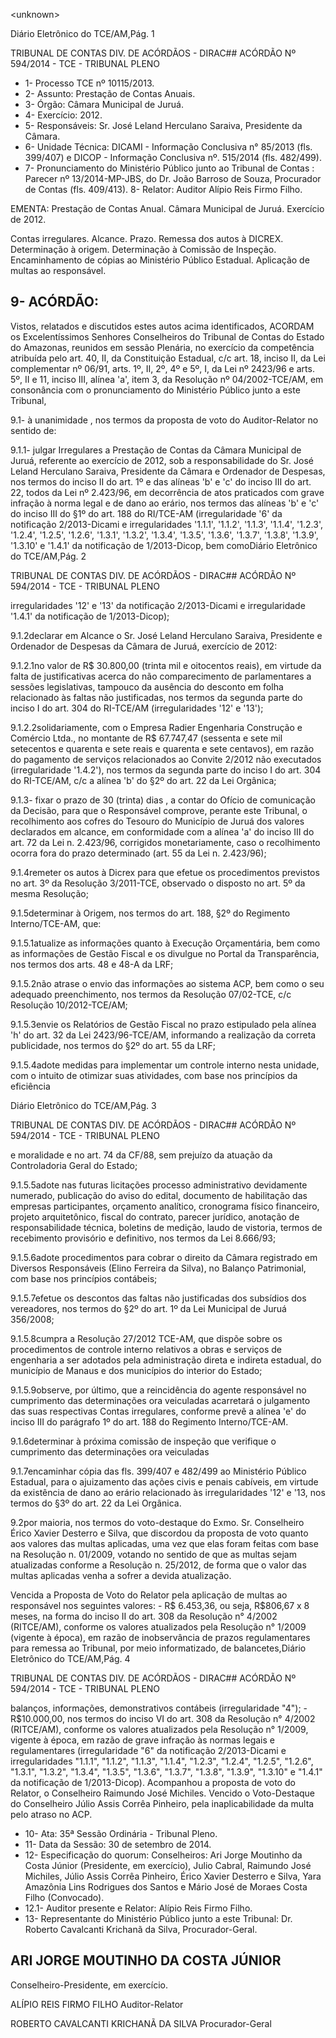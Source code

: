 &lt;unknown&gt;

Diário Eletrônico do TCE/AM,Pág. 1

TRIBUNAL DE CONTAS DIV. DE ACÓRDÃOS - DIRAC## ACÓRDÃO Nº 594/2014 - TCE - TRIBUNAL PLENO

- 1- Processo TCE nº 10115/2013.
- 2- Assunto: Prestação de Contas Anuais.
- 3- Órgão: Câmara Municipal de Juruá.
- 4- Exercício: 2012.
- 5- Responsáveis: Sr. José Leland Herculano Saraiva, Presidente da Câmara.
- 6- Unidade Técnica: DICAMI - Informação Conclusiva n° 85/2013 (fls. 399/407) e DICOP - Informação Conclusiva nº. 515/2014 (fls. 482/499).
- 7-  Pronunciamento  do Ministério  Público  junto  ao Tribunal  de  Contas :  Parecer  nº 13/2014-MP-JBS, do Dr. João Barroso de Souza, Procurador de Contas (fls. 409/413). 8- Relator: Auditor Alípio Reis Firmo Filho.

EMENTA: Prestação  de  Contas  Anual.  Câmara Municipal de Juruá. Exercício de 2012.

Contas irregulares. Alcance. Prazo. Remessa dos autos à DICREX. Determinação à origem. Determinação à Comissão de Inspeção. Encaminhamento  de  cópias  ao  Ministério  Público Estadual. Aplicação de multas ao responsável.

## 9- ACÓRDÃO:

Vistos, relatados e discutidos estes autos acima identificados,  ACORDAM os Excelentíssimos  Senhores  Conselheiros  do  Tribunal  de  Contas  do  Estado  do Amazonas, reunidos em sessão Plenária, no exercício da competência atribuída pelo art. 40, II, da Constituição Estadual, c/c art. 18, inciso II, da Lei complementar nº 06/91, arts. 1º,  II,  2º,  4º  e  5º,  I,  da  Lei  nº  2423/96  e  arts.  5º,  II  e  11,  inciso  III,  alínea  'a',  item  3,  da Resolução nº 04/2002-TCE/AM, em consonância com o pronunciamento do  Ministério Público junto a este Tribunal,

9.1- à unanimidade , nos termos da proposta de voto do Auditor-Relator no sentido de:

9.1.1- julgar Irregulares a Prestação de Contas da Câmara Municipal de Juruá,  referente  ao  exercício  de  2012,  sob  a  responsabilidade  do  Sr.  José  Leland Herculano  Saraiva,  Presidente  da  Câmara  e  Ordenador  de  Despesas,  nos  termos  do inciso II do art. 1º e das alíneas 'b' e 'c' do inciso III do art. 22, todos da Lei nº 2.423/96, em decorrência de atos praticados com grave infração à norma legal e de dano ao erário, nos  termos  das  alíneas  'b'  e  'c'  do  inciso  III  do  §1º  do  art.  188  do  RI/TCE-AM (irregularidade '6' da notificação 2/2013-Dicami e irregularidades '1.1.1', '1.1.2', '1.1.3', '1.1.4',  '1.2.3',  '1.2.4',  '1.2.5',  '1.2.6',  '1.3.1',  '1.3.2',  '1.3.4',  '1.3.5',  '1.3.6',  '1.3.7', '1.3.8', '1.3.9', '1.3.10' e '1.4.1' da notificação de 1/2013-Dicop, bem comoDiário Eletrônico do TCE/AM,Pág. 2

TRIBUNAL DE CONTAS DIV. DE ACÓRDÃOS - DIRAC## ACÓRDÃO Nº 594/2014 - TCE - TRIBUNAL PLENO

irregularidades  '12'  e  '13'  da  notificação  2/2013-Dicami  e  irregularidade  '1.4.1'  da notificação de 1/2013-Dicop);

9.1.2declarar  em Alcance o Sr. José  Leland  Herculano  Saraiva, Presidente e Ordenador de Despesas da Câmara de Juruá, exercício de 2012:

9.1.2.1no valor de R$ 30.800,00 (trinta mil e oitocentos reais), em virtude da  falta  de  justificativas  acerca  do  não  comparecimento  de  parlamentares  a  sessões legislativas,  tampouco  da  ausência  do  desconto  em  folha  relacionado  às  faltas  não justificadas, nos  termos  da  segunda  parte  do  inciso  I  do  art.  304  do  RI-TCE/AM (irregularidades '12' e '13');

9.1.2.2solidariamente, com o Empresa Radier Engenharia Construção e Comércio Ltda., no montante de R$ 67.747,47 (sessenta e sete mil setecentos e quarenta e  sete  reais  e  quarenta  e  sete  centavos), em  razão  do  pagamento  de  serviços relacionados ao Convite  2/2012 não executados (irregularidade '1.4.2'), nos termos da segunda parte do inciso I do art. 304 do RI-TCE/AM, c/c a alínea 'b' do §2º do art. 22 da Lei Orgânica;

9.1.3- fixar o prazo de 30 (trinta) dias , a contar do Ofício de comunicação da Decisão, para que o Responsável comprove, perante este Tribunal, o recolhimento aos cofres  do  Tesouro  do  Município  de  Juruá  dos  valores  declarados  em  alcance,  em conformidade  com  a  alínea  'a'  do  inciso  III  do  art.  72  da  Lei  n.  2.423/96,  corrigidos monetariamente, caso o recolhimento ocorra fora do prazo determinado (art. 55 da Lei n. 2.423/96);

9.1.4remeter  os  autos  à  Dicrex  para  que  efetue  os  procedimentos previstos no art. 3º da Resolução 3/2011-TCE, observado o disposto no art. 5º da mesma Resolução;

9.1.5determinar à  Origem,  nos  termos  do  art.  188,  §2º  do  Regimento Interno/TCE-AM, que:

9.1.5.1atualize  as  informações  quanto  à  Execução  Orçamentária,  bem como as informações de Gestão Fiscal e os divulgue no Portal  da Transparência, nos termos dos arts. 48 e 48-A da LRF;

9.1.5.2não atrase o envio das informações ao sistema ACP, bem como o seu  adequado  preenchimento,  nos  termos  da  Resolução  07/02-TCE,  c/c  Resolução 10/2012-TCE/AM;

9.1.5.3envie  os  Relatórios  de  Gestão  Fiscal  no  prazo  estipulado  pela alínea  'h'  do  art.  32  da  Lei  2423/96-TCE/AM,  informando  a  realização  da  correta publicidade, nos termos do §2º do art. 55 da LRF;

9.1.5.4adote medidas  para  implementar  um  controle  interno  nesta unidade, com o intuito de otimizar suas atividades, com base nos princípios da eficiência

Diário Eletrônico do TCE/AM,Pág. 3

TRIBUNAL DE CONTAS DIV. DE ACÓRDÃOS - DIRAC## ACÓRDÃO Nº 594/2014 - TCE - TRIBUNAL PLENO

e moralidade e no art. 74 da CF/88, sem prejuízo da atuação da Controladoria Geral do Estado;

9.1.5.5adote nas futuras licitações processo administrativo devidamente numerado,  publicação  do  aviso  do  edital,  documento  de  habilitação  das  empresas participantes,  orçamento  analítico,  cronograma  físico  financeiro,  projeto  arquitetônico, fiscal  do  contrato,  parecer  jurídico,  anotação  de  responsabilidade  técnica,  boletins  de medição, laudo de vistoria, termos de recebimento provisório e definitivo, nos termos da Lei 8.666/93;

9.1.5.6adote procedimentos para cobrar o direito da Câmara registrado em Diversos Responsáveis (Elino Ferreira da Silva), no Balanço Patrimonial, com base nos princípios contábeis;

9.1.5.7efetue os descontos das faltas não justificadas dos subsídios dos vereadores, nos termos do §2º do art. 1º da Lei Municipal de Juruá 356/2008;

9.1.5.8cumpra  a  Resolução  27/2012  TCE-AM,  que  dispõe  sobre  os procedimentos  de  controle  interno  relativos  a  obras  e  serviços  de  engenharia  a  ser adotados pela administração direta e  indireta estadual, do município de  Manaus e dos municípios do interior do Estado;

9.1.5.9observe, por último, que a reincidência do agente responsável no cumprimento  das  determinações  ora  veiculadas  acarretará  o  julgamento  das  suas respectivas Contas irregulares, conforme prevê a alínea 'e' do inciso III do parágrafo 1º do art. 188 do Regimento Interno/TCE-AM.

9.1.6determinar à próxima  comissão  de  inspeção  que  verifique  o cumprimento das determinações ora veiculadas

9.1.7encaminhar cópia das fls. 399/407 e 482/499 ao  Ministério Público Estadual, para o ajuizamento das ações civis e penais cabíveis, em virtude da existência de dano ao erário relacionado às irregularidades '12' e '13, nos termos do §3º do art. 22 da Lei Orgânica.

9.2por maioria, nos termos do voto-destaque do Exmo.  Sr. Conselheiro  Érico  Xavier  Desterro  e  Silva,  que  discordou  da  proposta  de  voto quanto aos valores das multas aplicadas, uma vez que elas foram feitas com base na Resolução n. 01/2009, votando no sentido de que as multas sejam atualizadas conforme a  Resolução  n.  25/2012,  de  forma  que  o  valor  das multas  aplicadas  venha  a  sofrer  a devida atualização.

Vencida  a  Proposta  de  Voto  do  Relator  pela  aplicação  de  multas  ao  responsável  nos seguintes valores: - R$ 6.453,36, ou seja, R$806,67 x 8 meses, na forma do inciso II do art.  308  da  Resolução  n°  4/2002  (RITCE/AM),  conforme  os  valores  atualizados  pela Resolução  n°  1/2009  (vigente à época), em  razão  de inobservância de prazos regulamentares  para  remessa  ao  Tribunal,  por  meio  informatizado,  de  balancetes,Diário Eletrônico do TCE/AM,Pág. 4

TRIBUNAL DE CONTAS DIV. DE ACÓRDÃOS - DIRAC## ACÓRDÃO Nº 594/2014 - TCE - TRIBUNAL PLENO

balanços, informações, demonstrativos contábeis (irregularidade "4"); - R$10.000,00, nos termos do inciso VI do art. 308 da Resolução n° 4/2002 (RITCE/AM), conforme os valores atualizados pela Resolução n° 1/2009, vigente à época, em razão de grave infração às normas  legais  e  regulamentares  (irregularidade  "6"  da  notificação  2/2013-Dicami  e irregularidades  "1.1.1",  "1.1.2",  "1.1.3",  "1.1.4",  "1.2.3",  "1.2.4",  "1.2.5",  "1.2.6",  "1.3.1", "1.3.2", "1.3.4", "1.3.5", "1.3.6", "1.3.7", "1.3.8", "1.3.9", "1.3.10" e "1.4.1" da notificação de 1/2013-Dicop).  Acompanhou  a  proposta  de  voto  do  Relator,  o  Conselheiro  Raimundo José Michiles. Vencido o Voto-Destaque do Conselheiro Júlio Assis Corrêa Pinheiro, pela inaplicabilidade da multa pelo atraso no ACP.

- 10- Ata: 35ª Sessão Ordinária - Tribunal Pleno.
- 11- Data da Sessão: 30 de setembro de 2014.
- 12-  Especificação  do  quorum: Conselheiros:  Ari  Jorge  Moutinho  da  Costa  Júnior (Presidente,  em  exercício),  Julio  Cabral,  Raimundo  José  Michiles,  Júlio  Assis  Corrêa Pinheiro,  Érico  Xavier  Desterro  e  Silva,  Yara  Amazônia  Lins  Rodrigues  dos  Santos  e Mário José de Moraes Costa Filho (Convocado).
- 12.1- Auditor presente e Relator: Alípio Reis Firmo Filho.
- 13- Representante do Ministério Público junto a este Tribunal: Dr. Roberto Cavalcanti Krichanã da Silva, Procurador-Geral.

## ARI JORGE MOUTINHO DA COSTA JÚNIOR

Conselheiro-Presidente, em exercício.

ALÍPIO REIS FIRMO FILHO Auditor-Relator

ROBERTO CAVALCANTI KRICHANÃ DA SILVA Procurador-Geral